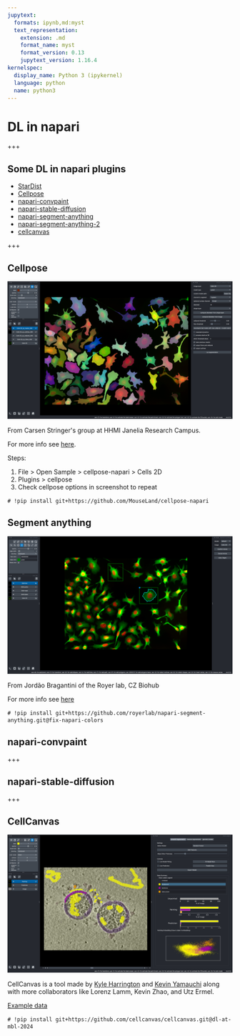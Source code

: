 ```yaml
---
jupytext:
  formats: ipynb,md:myst
  text_representation:
    extension: .md
    format_name: myst
    format_version: 0.13
    jupytext_version: 1.16.4
kernelspec:
  display_name: Python 3 (ipykernel)
  language: python
  name: python3
---
```


# DL in napari

+++

## Some DL in napari plugins

- [StarDist](https://github.com/stardist/stardist-napari)
- [Cellpose](https://github.com/MouseLand/cellpose-napari)
- [napari-convpaint](https://github.com/guiwitz/napari-convpaint)
- [napari-stable-diffusion](https://github.com/kephale/napari-stable-diffusion)
- [napari-segment-anything](https://github.com/royerlab/napari-segment-anything)
- [napari-segment-anything-2](https://github.com/JoOkuma/napari-segment-anything-2)
- [cellcanvas](https://cellcanvas.org/)

+++

## Cellpose

![A 2D cell segmentation with cellpose shown in napari](./resources/cellpose_screenshot.png)

From Carsen Stringer's group at HHMI Janelia Research Campus.

For more info see [here](https://github.com/MouseLand/cellpose-napari).

Steps:

1. File > Open Sample > cellpose-napari > Cells 2D
2. Plugins > cellpose
3. Check cellpose options in screenshot to repeat

```{code-cell} ipython3
# !pip install git+https://github.com/MouseLand/cellpose-napari
```

## Segment anything

![Screenshot of cells being segmented with napari segment anything plugin](./resources/napari_segment_anything.png)

From Jordão Bragantini of the Royer lab, CZ Biohub

For more info see [here](https://github.com/royerlab/napari-segment-anything)

```{code-cell} ipython3
# !pip install git+https://github.com/royerlab/napari-segment-anything.git@fix-napari-colors
```

## napari-convpaint

+++

## napari-stable-diffusion

+++

## CellCanvas

![A screenshot of cellcanvas interactive segmentation tool](./resources/cellcanvas_covid.png)

CellCanvas is a tool made by [Kyle Harrington](https://kyleharrington.com) and [Kevin Yamauchi](https://kevinyamauchi.github.io/) along with more collaborators like Lorenz Lamm, Kevin Zhao, and Utz Ermel.

[Example data](https://www.dropbox.com/scl/fi/dpxm20jjyj7j95u9qpdei/cropped_covid.zarr.zip?rlkey=5jzdkvqnyyxqtbc5b682eo5s6&dl=0)

```{code-cell} ipython3
# !pip install git+https://github.com/cellcanvas/cellcanvas.git@dl-at-mbl-2024
```
